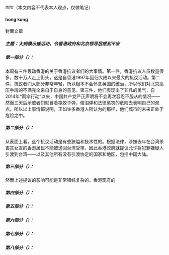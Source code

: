 ###（本文内容不代表本人观点，仅做笔记）
#### hong kong
封面文章
##### 主题：大规模示威活动，令香港政府和北京领导层感到不安
##### 第一部分（）：
本周有三件轰动香港的关于香港抗议者们的大事情。第一件，香港抗议人员数量很多，数十万人走上街头，这是自香港1997年回归大陆以来最大的抗议活动。第二件，抗议者们大部分非常年轻，所以根本不会怀念英国的统治，所以他们对北京高压手段的不满完全来自于自身的意见。第三件，他们表现出了非凡的勇气，自2014年“雨伞行动”以来，中国共产党严正声明将不会再次容忍不服从的情况——然而三天后示威者们就冒着橡胶子弹、催泪弹和法律惩罚的危险去表明自己的观点。所以以上事情都说明，正如许多香港人所认为的那样，他们城市的未来正处于危险之中。
##### 第二部分（）：
从表面上看，这个抗议活动是有些狭隘和技术性的。根据法律，涉嫌去年在台湾杀害其女友的香港居民不能被送回台湾受审。因此香港政府就提议允许将犯罪嫌疑人引渡到台湾——以及其他所有没有引渡协定的国家和地区，包括中国大陆。
##### 第三部分（）：
然而上述提议的影响可能是非常错综复杂的。香港现有的
##### 第四部分（）：
##### 第五部分（）：
##### 第六部分（）：
##### 第七部分（）：
##### 第八部分（）：

